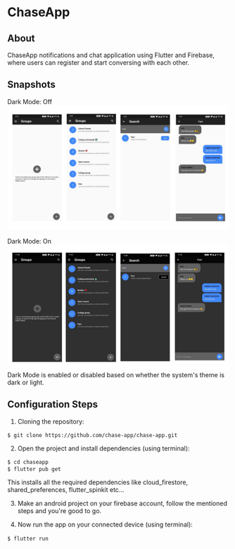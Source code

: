 # ChaseApp
## About
 ChaseApp notifications and chat application using Flutter and Firebase, where users can register and start conversing with each other.

## Snapshots

Dark Mode: Off
![Screenshots](/snapshots/5.png)

Dark Mode: On
![Screenshots](/snapshots/10.png)
Dark Mode is enabled or disabled based on whether the system's theme is dark or light.

## Configuration Steps
1. Cloning the repository:

```
$ git clone https://github.com/chase-app/chase-app.git
```

2. Open the project and install dependencies (using terminal):

```
$ cd chaseapp
$ flutter pub get
```
This installs all the required dependencies like cloud_firestore, shared_preferences, flutter_spinkit etc...

3. Make an android project on your firebase account, follow the mentioned steps and you're good to go.

4. Now run the app on your connected device (using terminal):

`$ flutter run`
